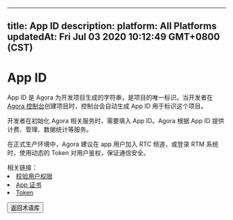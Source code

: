 
---
title: App ID
description: 
platform: All Platforms
updatedAt: Fri Jul 03 2020 10:12:49 GMT+0800 (CST)
---
# App ID
App ID 是 Agora 为开发项目生成的字符串，是项目的唯一标识。当开发者在 [Agora 控制台](https://console.agora.io/)创建项目时，控制台会自动生成 App ID 用于标识这个项目。

开发者在初始化 Agora 相关服务时，需要填入 App ID。Agora 根据 App ID 提供计费、管理、数据统计等服务。

在正式生产环境中，Agora 建议在 app 用户加入 RTC 频道，或登录 RTM 系统时，使用动态的 Token 对用户鉴权，保证通信安全。

<div class="alert info">相关链接：
	<li><a href="https://docs.agora.io/cn/Agora%20Platform/token?platform=All%20Platforms">校验用户权限</a></li>
	<li><a href="../../cn/Agora%20Platform/terms.md">App 证书</a></li>
	<li><a href="../../cn/Agora%20Platform/terms.md">Token</a></li>
</div>

<a href="../../cn/Agora%20Platform/terms.md"><button>返回术语库</button></a>
